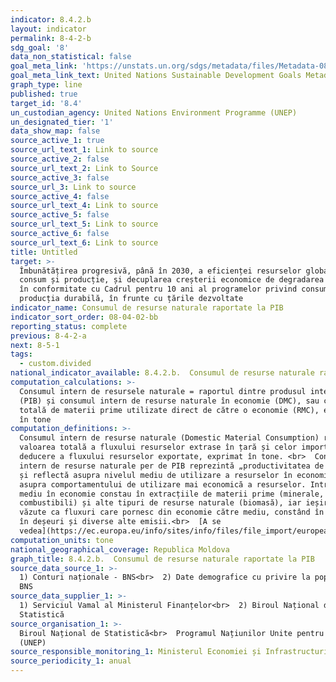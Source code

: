 ```yaml
---
indicator: 8.4.2.b
layout: indicator
permalink: 8-4-2-b
sdg_goal: '8'
data_non_statistical: false
goal_meta_link: 'https://unstats.un.org/sdgs/metadata/files/Metadata-08-04-02.pdf'
goal_meta_link_text: United Nations Sustainable Development Goals Metadata (PDF 58.7 KB)
graph_type: line
published: true
target_id: '8.4'
un_custodian_agency: United Nations Environment Programme (UNEP)
un_designated_tier: '1'
data_show_map: false
source_active_1: true
source_url_text_1: Link to source
source_active_2: false
source_url_text_2: Link to Source
source_active_3: false
source_url_3: Link to source
source_active_4: false
source_url_text_4: Link to source
source_active_5: false
source_url_text_5: Link to source
source_active_6: false
source_url_text_6: Link to source
title: Untitled
target: >-
  Îmbunătățirea progresivă, până în 2030, a eficienței resurselor globale pentru
  consum și producție, și decuplarea creșterii economice de degradarea mediului,
  în conformitate cu Cadrul pentru 10 ani al programelor privind consumul și
  producția durabilă, în frunte cu țările dezvoltate
indicator_name: Consumul de resurse naturale raportate la PIB
indicator_sort_order: 08-04-02-bb
reporting_status: complete
previous: 8-4-2-a
next: 8-5-1
tags:
  - custom.divided
national_indicator_available: 8.4.2.b.  Consumul de resurse naturale raportate la PIB
computation_calculations: >-
  Consumul intern de resursele naturale = raportul dintre produsul intern brut
  (PIB) și consumul intern de resurse naturale în economie (DMC), sau cantitatea
  totală de materii prime utilizate direct de către o economie (RMC), exprimat
  în tone
computation_definitions: >-
  Consumul intern de resurse naturale (Domestic Material Consumption) reprezintă
  valoarea totală a fluxului resurselor extrase în țară și celor importate, cu
  deducere a fluxului resurselor exportate, exprimat în tone. <br>  Consumul
  intern de resurse naturale per de PIB reprezintă „productivitatea de resurse” 
  și reflectă asupra nivelul mediu de utilizare a resurselor în economie, dar și
  asupra comportamentului de utilizare mai economică a resurselor. Intrările din
  mediu în economie constau în extracțiile de materii prime (minerale,
  combustibili) și alte tipuri de resurse naturale (biomasă), iar ieșirile sunt
  văzute ca fluxuri care pornesc din economie către mediu, constând în general
  în deșeuri și diverse alte emisii.<br>  [A se
  vedea](https://ec.europa.eu/info/sites/info/files/file_import/european-semester_thematic-factsheet_resource-efficiency_ro.pdf)
computation_units: tone
national_geographical_coverage: Republica Moldova
graph_title: 8.4.2.b.  Consumul de resurse naturale raportate la PIB
source_data_source_1: >-
  1) Conturi naționale - BNS<br>  2) Date demografice cu privire la populație -
  BNS
source_data_supplier_1: >-
  1) Serviciul Vamal al Ministerul Finanțelor<br>  2) Biroul Național de
  Statistică
source_organisation_1: >-
  Biroul Național de Statistică<br>  Programul Națiunilor Unite pentru Mediu
  (UNEP)
source_responsible_monitoring_1: Ministerul Economiei și Infrastructurii
source_periodicity_1: anual
---
```

